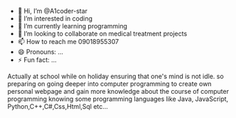 - 👋 Hi, I’m @A1coder-star
- 👀 I’m interested in coding 
- 🌱 I’m currently learning programming 
- 💞️ I’m looking to collaborate on medical treatment projects 
- 📫 How to reach me 09018955307
- 😄 Pronouns: ...
- ⚡ Fun fact: ...

<!---
A1coder-star/A1coder-star is a ✨ special ✨ repository because its `README.md` (this file) appears on your GitHub profile.
You can click the Preview link to take a look at your changes.
--->
Actually at school while on holiday ensuring that one's mind is not idle.
so preparing on going deeper into computer programming to create own personal webpage and gain more knowledge about the course of computer programming 
knowing some programming languages like Java, JavaScript, Python,C++,C#,Css,Html,Sql etc...
